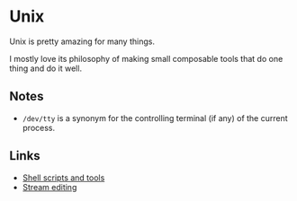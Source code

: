 # Unix
Unix is pretty amazing for many things.

I mostly love its philosophy of making small composable tools that do one thing and do it well.

## Notes
- `/dev/tty` is a synonym for the controlling terminal (if any) of the current process.

## Links
- [Shell scripts and tools](https://yoshuawuyts.gitbooks.io/knowledge/content/unix/unix.html)
- [Stream editing](https://yoshuawuyts.gitbooks.io/knowledge/content/unix/streams.html)